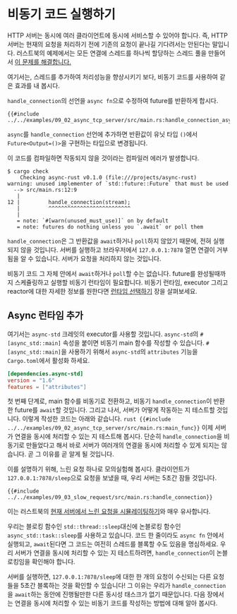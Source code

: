 # 비동기 코드 실행하기

HTTP 서버는 동시에 여러 클라이언트에 동시에 서비스할 수 있어야 합니다. 즉, HTTP
서버는 현재의 요청을 처리하기 전에 기존의 요청이 끝나길 기다려서는 안된다는
말입니다. 러스트북의 예제에서는 모든 연결에 스레드를 하나씩 할당하는 스레드 풀을
만들어서 [이 문제를
해결합니다.](https://rinthel.github.io/rust-lang-book-ko/ch20-02-multithreaded.html#%EC%84%9C%EB%B2%84%EB%A5%BC-%EC%8B%B1%EA%B8%80-%EC%8A%A4%EB%A0%88%EB%93%9C%EC%97%90%EC%84%9C-%EB%A9%80%ED%8B%B0-%EC%8A%A4%EB%A0%88%EB%93%9C%EB%A1%9C-%EB%B0%94%EA%BE%B8%EA%B8%B0)

여기서는, 스레드를 추가하여 처리성능을 향상시키기 보다, 비동기 코드를 사용하여
같은 효과를 내 봅시다.

`handle_connection`의 선언을 `async fn`으로 수정하여 future를 반환하게 합시다.
```rust,ignore
{{#include ../../examples/09_02_async_tcp_server/src/main.rs:handle_connection_async}}
```

`async`를 `handle_connection` 선언에 추가하면 반환값이 유닛 타입 `()`에서
`Future<Output=()>`을 구현하는 타입으로 변경됩니다.

이 코드를 컴파일하면 작동되지 않을 것이라는 컴파일러 에러가 발생합니다.
```console
$ cargo check
    Checking async-rust v0.1.0 (file:///projects/async-rust)
warning: unused implementer of `std::future::Future` that must be used
  --> src/main.rs:12:9
   |
12 |         handle_connection(stream);
   |         ^^^^^^^^^^^^^^^^^^^^^^^^^^
   |
   = note: `#[warn(unused_must_use)]` on by default
   = note: futures do nothing unless you `.await` or poll them
```

`handle_connection`은 그 반환값을 `await`하거나 `poll`하지 않았기 때문에, 전혀
실행되지 않을 것입니다. 서버를 실행하고 브라우저에서 `127.0.0.1:7878` 열면
연결이 거부됨을 알 수 있습니다. 서버가 요청을 처리하지 않는 것입니다.

비동기 코드 그 자체 안에서 `await`하거나 `poll`할 수는 없습니다. future를
완성될때까지 스케쥴링하고 실행할 비동기 런타임이 필요합니다. 비동기 런타임,
executor 그리고 reactor에 대한 자세한 정보를 원한다면 [런타임
선택하기](../08_ecosystem/00_chapter.md) 장을 살펴보세요.

## Async 런타임 추가
여기서는 `async-std` 크레잇의 executor를 사용할 것입니다.
`async-std`의 `#[async_std::main]` 속성을 붙이면 비동기 main 함수를 작성할 수 있습니다.
`#[async_std::main]`을 사용하기 위해서 `async-std`의 `attributes` 기능을 `Cargo.toml`에서
활성화 하세요.
```toml
[dependencies.async-std]
version = "1.6"
features = ["attributes"]
```

첫 번째 단계로, main 함수를 비동기로 전환하고, 비동기 `handle_connection`이
반환한 future를 `await`할 것입니다. 그리고 나서, 서버가 어떻게 작동하는 지
테스트할 것입니다. 이렇게 작성한 코드는 아래와 같습니다.
```rust {{#include ../../examples/09_02_async_tcp_server/src/main.rs:main_func}}``` 
이제 서버가 연결을 동시에 처리할 수 있는 지 테스트해 봅시다. 단순히 `handle_connection`을
비동기로 만들었다고 해서 바로 서버가 여러개의 연결을 동시에 처리할 수 있게
되지는 않습니다. 곧 그 이유를 곧 알게 될 것입니다.

이를 설명하기 위해, 느린 요청 하나로 모의실험해 봅시다.
클라이언트가 `127.0.0.1:7878/sleep`으로 요청을 보냈을 때, 우리 서버는 5초간 잠들 것입니다.

```rust,ignore
{{#include ../../examples/09_03_slow_request/src/main.rs:handle_connection}}
```
이는 러스트북의 [현재 서버에서 느린 요청을
시뮬레이팅하기](https://rinthel.github.io/rust-lang-book-ko/ch20-02-multithreaded.html#%ED%98%84%EC%9E%AC-%EC%84%9C%EB%B2%84%EC%97%90%EC%84%9C-%EB%8A%90%EB%A6%B0-%EC%9A%94%EC%B2%AD%EC%9D%84-%EC%8B%9C%EB%AE%AC%EB%A0%88%EC%9D%B4%ED%8C%85%ED%95%98%EA%B8%B0)와
매우 유사합니다.

우리는 블로킹 함수인 `std::thread::sleep`대신에 논블로킹 함수인
`async_std::task::sleep`를 사용하고 있습니다. 코드 한 줄이라도 `async fn` 안에서
실행되고, `await`된다면 그 코드는 여전히 스레드를 블록할 수도 있음을 명심하세요.
우리 서버가 연결을 동시에 처리할 수 있는 지 테스트하려면, `handle_connection`이
논블로킹임을 확인해야 합니다.

서버를 실행하면, `127.0.0.1:7878/sleep`에 대한 한 개의 요청이 수신되는 다른
요청들을 5초간 블록하는 것을 확인할 수 있습니다! 그 이유는 우리가
`handle_connection`을 `await`하는 동안에 진행될만한 다른 동시성 태스크가 없기
때문입니다. 다음 장에서는 연결을 동시에 처리할 수 있는 비동기 코드를 작성하는
방법에 대해 알아 봅시다.
